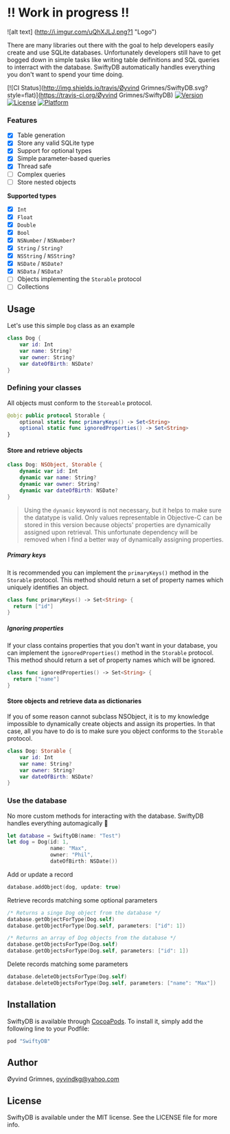 # !! Work in progress !!

![alt text] (http://i.imgur.com/uQhXJLJ.png?1 "Logo")

There are many libraries out there with the goal to help developers easily create and use SQLite databases. 
Unfortunately developers still have to get bogged down in simple tasks like writing table deifinitions 
and SQL queries to interract with the database. SwiftyDB automatically handles everything you don't want to spend your time doing.

[![CI Status](http://img.shields.io/travis/Øyvind Grimnes/SwiftyDB.svg?style=flat)](https://travis-ci.org/Øyvind Grimnes/SwiftyDB)
[![Version](https://img.shields.io/cocoapods/v/SwiftyDB.svg?style=flat)](http://cocoapods.org/pods/SwiftyDB)
[![License](https://img.shields.io/cocoapods/l/SwiftyDB.svg?style=flat)](http://cocoapods.org/pods/SwiftyDB)
[![Platform](https://img.shields.io/cocoapods/p/SwiftyDB.svg?style=flat)](http://cocoapods.org/pods/SwiftyDB)

### Features
- [x] Table generation
- [x] Store any valid SQLite type
- [x] Support for optional types
- [x] Simple parameter-based queries
- [x] Thread safe
- [ ] Complex queries
- [ ] Store nested objects

**Supported types**
- [x] `Int`
- [x] `Float`
- [x] `Double`
- [x] `Bool`
- [x] `NSNumber` / `NSNumber?`
- [x] `String` / `String?`
- [x] `NSString` / `NSString?`
- [x] `NSDate` / `NSDate?`
- [x] `NSData` / `NSData?`
- [ ] Objects implementing the `Storable` protocol
- [ ] Collections

## Usage
Let's use this simple `Dog` class as an example

```Swift
class Dog {
    var id: Int
    var name: String?
    var owner: String?
    var dateOfBirth: NSDate?
}
```

### Defining your classes

All objects must conform to the `Storeable` protocol.

```Swift
@objc public protocol Storable {
    optional static func primaryKeys() -> Set<String>
    optional static func ignoredProperties() -> Set<String>
}
```

#### Store and retrieve objects

```Swift
class Dog: NSObject, Storable {
    dynamic var id: Int
    dynamic var name: String?
    dynamic var owner: String?
    dynamic var dateOfBirth: NSDate?
}
```

> Using the `dynamic` keyword is not necessary, but it helps to make sure the datatype is valid. Only values representable in Objective-C can be stored in this version because objects' properties are dynamically assigned upon retrieval. This unfortunate dependency will be removed when I find a better way of dynamically assigning properties.

##### Primary keys
It is recommended you can implement the `primaryKeys()` method in the `Storable` protocol. 
This method should return a set of property names which uniquely identifies an object.

```Swift
class func primaryKeys() -> Set<String> {
  return ["id"]
}
```

##### Ignoring properties
If your class contains properties that you don't want in your database, you can implement the `ignoredProperties()` method in the `Storable` protocol.
This method should return a set of property names which will be ignored.

```Swift
class func ignoredProperties() -> Set<String> {
  return ["name"]
}
```

#### Store objects and retrieve data as dictionaries

If you of some reason cannot subclass NSObject, it is to my knowledge impossible to dynamically create objects and assign its properties. In that case, all you have to do is to make sure you object conforms to the `Storable` protocol. 

```Swift
class Dog: Storable {
    var id: Int
    var name: String?
    var owner: String?
    var dateOfBirth: NSDate?
}
```

### Use the database
No more custom methods for interacting  with the database. SwiftyDB handles everything automagically 🎩

```Swift
let database = SwiftyDB(name: "Test")
let dog = Dog(id: 1, 
              name: "Max", 
              owner: "Phil", 
              dateOfBirth: NSDate())
```
Add or update a record
```Swift
database.addObject(dog, update: true)
````

Retrieve records matching some optional parameters
```Swift
/* Returns a singe Dog object from the database */
database.getObjectForType(Dog.self)
database.getObjectForType(Dog.self, parameters: ["id": 1])

/* Returns an array of Dog objects from the database */
database.getObjectsForType(Dog.self)
database.getObjectsForType(Dog.self, parameters: ["id": 1])
````

Delete records matching some parameters
```Swift
database.deleteObjectsForType(Dog.self)
database.deleteObjectsForType(Dog.self, parameters: ["name": "Max"])
```

## Installation

SwiftyDB is available through [CocoaPods](http://cocoapods.org). To install
it, simply add the following line to your Podfile:

```ruby
pod "SwiftyDB"
```

## Author

Øyvind Grimnes, oyvindkg@yahoo.com

## License

SwiftyDB is available under the MIT license. See the LICENSE file for more info.
